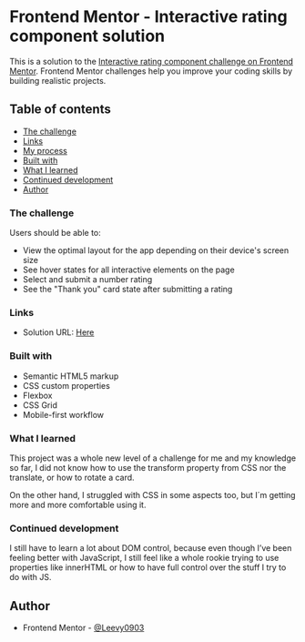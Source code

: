 ﻿# Frontend Mentor - Interactive rating component solution

This is a solution to the [Interactive rating component challenge on Frontend Mentor](https://www.frontendmentor.io/challenges/interactive-rating-component-koxpeBUmI). Frontend Mentor challenges help you improve your coding skills by building realistic projects. 

## Table of contents

  - [The challenge](#the-challenge)
  - [Links](#links)
  - [My process](#my-process)
  - [Built with](#built-with)
  - [What I learned](#what-i-learned)
  - [Continued development](#continued-development)
  - [Author](#author)




### The challenge

Users should be able to:

- View the optimal layout for the app depending on their device's screen size
- See hover states for all interactive elements on the page
- Select and submit a number rating
- See the "Thank you" card state after submitting a rating


### Links

- Solution URL: [Here](https://your-solution-url.com)


### Built with

- Semantic HTML5 markup
- CSS custom properties
- Flexbox
- CSS Grid
- Mobile-first workflow


### What I learned


This project was a whole new level of a challenge for me and my knowledge so far, I did not know how to use the transform property from CSS nor the translate, or how to rotate a card. 

On the other hand, I struggled with CSS in some aspects too, but I´m getting more and more comfortable using it.


### Continued development

I still have to learn a lot about DOM control, because even though I’ve been feeling better with JavaScript, I still feel like a whole rookie trying to use properties like innerHTML or how to have full control over the stuff I try to do with JS.
 


## Author

- Frontend Mentor - [@Leevy0903](https://www.frontendmentor.io/profile/Leevy0903)



